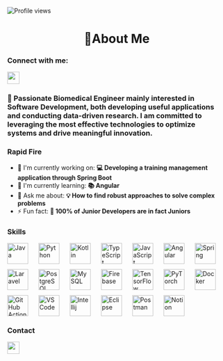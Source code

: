 
![Profile views](https://komarev.com/ghpvc/?username=Doblado3&label=Profile%20views&color=0e75b6&style=flat)

<div id="toc">
  <ul align="center" style="list-style: none">
    <summary>
      <h1>
        👋About Me
      </h1>
    </summary>
  </ul>
</div>

**<h3 align="left">Connect with me:</h3>** 
<p align="left"> <a href="https://www.linkedin.com/in/pablo-doblado-b02609263/" target="_blank"><img src="https://img.shields.io/badge/LinkedIn-0077B5?logo=linkedin&logoColor=white" height="28" style="margin-right: 4px"></a> </p>

 **<h3 align="left">🚀 Passionate Biomedical Engineer mainly interested in Software Development, both developing useful applications and conducting data-driven research. I am committed to leveraging the most effective technologies to optimize systems and drive meaningful innovation. </h3>**

**<h3 align="left">Rapid Fire</h3>**

- 💼 I'm currently working on: **💻 Developing a training management application through Spring Boot**
- 🌱 I'm currently learning: **📚 Angular** 
- 💬 Ask me about: **💡 How to find robust approaches to solve complex problems**
- ⚡ Fun fact: **🎢 100% of Junior Developers are in fact Juniors**

 **<h3 align="left">Skills</h3>**

<div style="display: flex; flex-wrap: wrap; gap: 12px; justify-content: left;"><img src="https://skillicons.dev/icons?i=java" height="48" alt="Java" style="margin-right: 12px"> <img src="https://skillicons.dev/icons?i=python" height="48" alt="Python" style="margin-right: 12px"> <img src="https://skillicons.dev/icons?i=kotlin" height="48" alt="Kotlin" style="margin-right: 12px"> <img src="https://skillicons.dev/icons?i=typescript" height="48" alt="TypeScript" style="margin-right: 12px"> <img src="https://skillicons.dev/icons?i=javascript" height="48" alt="JavaScript" style="margin-right: 12px"> <img src="https://skillicons.dev/icons?i=angular" height="48" alt="Angular" style="margin-right: 12px"> <img src="https://skillicons.dev/icons?i=spring" height="48" alt="Spring" style="margin-right: 12px"> <img src="https://skillicons.dev/icons?i=laravel" height="48" alt="Laravel" style="margin-right: 12px"> <img src="https://skillicons.dev/icons?i=postgresql" height="48" alt="PostgreSQL" style="margin-right: 12px"> <img src="https://skillicons.dev/icons?i=mysql" height="48" alt="MySQL" style="margin-right: 12px"> <img src="https://skillicons.dev/icons?i=firebase" height="48" alt="Firebase" style="margin-right: 12px"> <img src="https://skillicons.dev/icons?i=tensorflow" height="48" alt="TensorFlow" style="margin-right: 12px"> <img src="https://skillicons.dev/icons?i=pytorch" height="48" alt="PyTorch" style="margin-right: 12px"> <img src="https://skillicons.dev/icons?i=docker" height="48" alt="Docker" style="margin-right: 12px"> <img src="https://skillicons.dev/icons?i=githubactions" height="48" alt="GitHub Actions" style="margin-right: 12px"> <img src="https://skillicons.dev/icons?i=vscode" height="48" alt="VSCode" style="margin-right: 12px"> <img src="https://skillicons.dev/icons?i=idea" height="48" alt="Intellij" style="margin-right: 12px"> <img src="https://skillicons.dev/icons?i=eclipse" height="48" alt="Eclipse" style="margin-right: 12px"> <img src="https://skillicons.dev/icons?i=postman" height="48" alt="Postman" style="margin-right: 12px"> <img src="https://skillicons.dev/icons?i=notion" height="48" alt="Notion" style="margin-right: 12px"></div>

 **<h3 align="left">Contact</h3>**

<a href="mailto:Pablodoblado3@gmail.com" target="_blank">
  <img src="https://img.shields.io/badge/Email-Pablodoblado3@gmail.com-gray?labelColor=red&logo=gmail&logoColor=white" height="28" style="margin-right: 4px">
</a>

